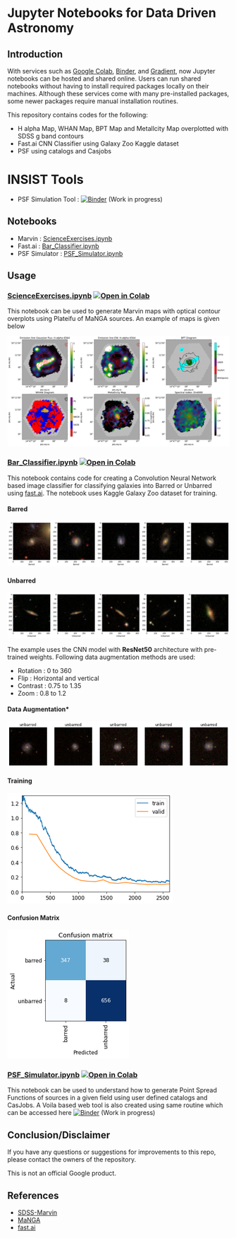 # Jupyter Notebooks for Data Driven Astronomy

## Introduction

With services such as [Google Colab](https://colab.research.google.com/notebooks/intro.ipynb?utm_source=scs-index), [Binder](https://mybinder.org/), and [Gradient](https://gradient.run/notebooks), now Jupyter notebooks can be hosted and shared online. Users can run shared notebooks without having to install required packages locally on their machines. Although these services come with many pre-installed packages, some newer packages require manual installation routines. 

This repository contains codes for the following:

*  H alpha Map, WHAN Map, BPT Map and Metallcity Map overplotted with SDSS g band contours
*  Fast.ai CNN Classifier using Galaxy Zoo Kaggle dataset
*  PSF using catalogs and Casjobs

# INSIST Tools
* PSF Simulation Tool : [![Binder](https://mybinder.org/badge_logo.svg)](https://mybinder.org/v2/gh/Jack3690/Kugelblitz/main?urlpath=%2Fvoila%2Frender%2FPSF_Simulator_Tool.ipynb%3Fvoila-theme%3Ddark) (Work in progress)
 
## Notebooks

* Marvin : [ScienceExercises.ipynb](https://github.com/Jack3690/Kugelblitz/blob/main/ScienceExercises.ipynb)
* Fast.ai : [Bar_Classifier.ipynb](https://github.com/Jack3690/Kugelblitz/blob/main/Bar_Classifier.ipynb)
* PSF Simulator : [PSF_Simulator.ipynb](https://github.com/Jack3690/Kugelblitz/blob/main/PSF_Simulator.ipynb)



## Usage
### [ScienceExercises.ipynb](https://github.com/Jack3690/Kugelblitz/blob/main/ScienceExercises.ipynb) [![Open in Colab](https://colab.research.google.com/assets/colab-badge.svg)](https://colab.research.google.com/github/Jack3690/Kugelblitz/blob/main/ScienceExercises.ipynb)
This notebook can be used to generate Marvin maps with optical contour overplots using Plateifu of MaNGA sources. An example of maps is given below 

![plot](./data/maps.png) 

### [Bar_Classifier.ipynb](https://github.com/Jack3690/Kugelblitz/blob/main/Bar_Classifier.ipynb) [![Open in Colab](https://colab.research.google.com/assets/colab-badge.svg)](https://colab.research.google.com/github/Jack3690/Kugelblitz/blob/main/Bar_Classifier.ipynb)
This notebook contains code for creating a Convolution Neural Network based image classifier for classifying galaxies into Barred or Unbarred using [fast.ai](https://www.fast.ai/). The notebook uses Kaggle Galaxy Zoo dataset for training.

#### Barred 
![plot](./data/barred.png) 

#### Unbarred 
![plot](./data/unbarred.png) 

The example uses the CNN model with **ResNet50** architecture with pre-trained weights. Following data augmentation methods are used:

* Rotation : 0 to 360
* Flip : Horizontal and vertical
* Contrast : 0.75 to 1.35
* Zoom : 0.8 to 1.2

#### Data Augmentation*
![plot](./data/augmentation.png) 
#### Training
![plot](./data/training.png)
#### Confusion Matrix
![plot](./data/CM.png)

### [PSF_Simulator.ipynb](https://github.com/Jack3690/Kugelblitz/blob/main/PSF_Simulator.ipynb) [![Open in Colab](https://colab.research.google.com/assets/colab-badge.svg)](https://colab.research.google.com/github/Jack3690/Kugelblitz/blob/main/PSF_Simulator.ipynb)
This notebook can be used to understand how to generate Point Spread Functions of sources in a given field using user defined catalogs and CasJobs. A Voila based web tool is also created using same routine which can be accessed here [![Binder](https://mybinder.org/badge_logo.svg)](https://mybinder.org/v2/gh/Jack3690/Kugelblitz/main?urlpath=%2Fvoila%2Frender%2FPSF_Simulator_Tool.ipynb%3Fvoila-theme%3Ddark) (Work in progress)

## Conclusion/Disclaimer

If you have any questions or suggestions for improvements to this repo,
please contact the owners of the repository.

This is not an official Google product.


## References
* [SDSS-Marvin](https://sdss-marvin.readthedocs.io/en/latest/index.html)
* [MaNGA](https://www.sdss.org/surveys/manga/)
* [fast.ai](http://fast.ai/)
